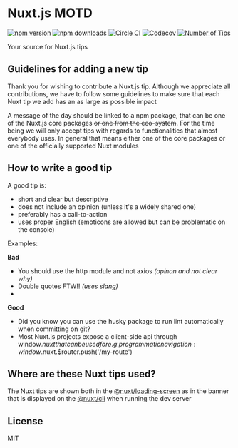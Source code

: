 # Nuxt.js MOTD

[![npm version][npm-version-src]][npm-version-href]
[![npm downloads][npm-downloads-src]][npm-downloads-href]
[![Circle CI][circle-ci-src]][circle-ci-href]
[![Codecov][codecov-src]][codecov-href]
[![Number of Tips][tips-src]][tips-href]

Your source for Nuxt.js tips

## Guidelines for adding a new tip

Thank you for wishing to contribute a Nuxt.js tip. Although we appreciate all contributions, we have to follow some guidelines to make sure that each Nuxt tip we add has an as large as possible impact

A message of the day should be linked to a npm package, that can be one of the Nuxt.js core packages ~~or one from the eco-system~~. For the time being we will only accept tips with regards to functionalities that almost everybody uses. In general that means either one of the core packages or one of the officially supported Nuxt modules

## How to write a good tip

A good tip is:
- short and clear but descriptive
- does not include an opinion (unless it's a widely shared one)
- preferably has a call-to-action
- uses proper English (emoticons are allowed but can be problematic on the console)

Examples:

**Bad**
- You should use the http module and not axios _(opinon and not clear why)_
- Double quotes FTW!! _(uses slang)_
-

**Good**
- Did you know you can use the husky package to run lint automatically when committing on git?
- Most Nuxt.js projects expose a client-side api through window.$nuxt that can be used for e.g. programmatic navigation: window.$nuxt.$router.push('/my-route')


## Where are these Nuxt tips used?

The Nuxt tips are shown both in the [@nuxt/loading-screen](https://github.com/nuxt/loading-screen) as in the banner that is displayed on the [@nuxt/cli](https://github.com/nuxt/nuxt.js/tree/dev/packages/cli) when running the dev server

## License

MIT

<!-- Badges -->
[npm-version-src]: https://img.shields.io/npm/v/@nuxtjs/motd/latest.svg?style=flat-square
[npm-version-href]: https://npmjs.com/package/@nuxtjs/motd

[npm-downloads-src]: https://img.shields.io/npm/dt/@nuxtjs/motd.svg?style=flat-square
[npm-downloads-href]: https://npmjs.com/package/@nuxtjs/motd

[circle-ci-src]: https://img.shields.io/circleci/project/github/@nuxtjs/motd.svg?style=flat-square
[circle-ci-href]: https://circleci.com/gh/@nuxtjs/motd

[codecov-src]: https://img.shields.io/codecov/c/github/@nuxtjs/motd.svg?style=flat-square
[codecov-href]: https://codecov.io/gh/@nuxtjs/motd

[tips-src]: https://img.shields.io/badge/tips%20count-1-blue
[tips-href]: https://github.com/@nuxtjs/motd

